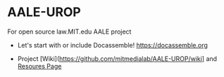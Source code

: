# AALE-UROP
For open source law.MIT.edu AALE project

* Let's start with or include Docassemble! https://docassemble.org 

* Project [Wiki](https://github.com/mitmedialab/AALE-UROP/wiki] and [Resoures Page](https://github.com/mitmedialab/AALE-UROP/wiki/Resources)
